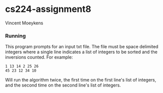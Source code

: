 # cs224-assignment8
Vincent Moeykens

### Running
This program prompts for an input txt file. The file must be space delimited integers where a single line indicates a list of integers to be sorted and the inversions counted. For example: 
```
1 13 14 2 25 26
45 23 12 34 10
```

Will run the algorithm twice, the first time on the first line's list of integers, and the second time on the second line's list of integers. 